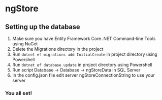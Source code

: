 # ngStore

## Setting up the database
1. Make sure you have Entity Framework Core .NET Command-line Tools using NuGet
2. Delete the Migrations directory in the project
3. Run `dotnet ef migrations add InitialCreate` in project directory using Powershell 
4. Run `dotnet ef database update` in project directory using Powershell
5. Run script Database -> Database -> ngStoreData in SQL Server 
6. In the config.json file edit server ngStoreConnectionString to use your server
### You all set!
